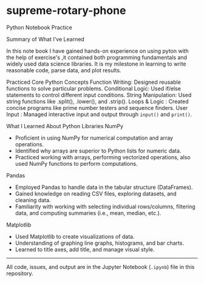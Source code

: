 # supreme-rotary-phone
Python Notebook Practice

Summary of What I've Learned

In this note book I have gained hands-on experience on using pyton with the help of exercise's ,it contained both  programming fundamentals and  widely used data science libraries. It is my milestone in learning to write reasonable code, parse data, and plot results.



Practiced Core Python Concepts
Function Writing: Designed reusable functions to solve particular problems.
Conditional Logic: Used if/else statements to control different input conditions.
String Manipulation: Used string functions like .split(), .lower(), and .strip().
Loops & Logic : Created concise programs like prime number testers and sequence finders.
User Input : Managed interactive input and output through `input()` and `print()`.

What I Learned About Python Libraries
NumPy
- Proficient in using NumPy for numerical computation and array operations.
- Identified why arrays are superior to Python lists for numeric data.
- Practiced working with arrays, performing vectorized operations, also used  NumPy functions to perform computations.

Pandas
- Employed Pandas to handle data in the tabular structure (DataFrames).
- Gained knowledge on reading CSV files, exploring datasets, and cleaning data.
- Familiarity with working with selecting individual rows/columns, filtering data, and computing summaries (i.e., mean, median, etc.).

Matplotlib
- Used Matplotlib to create visualizations of data.
- Understanding of graphing line graphs, histograms, and bar charts.
- Learned to title axes, add title, and manage visual style.

---


 All code, issues, and output are in the Jupyter Notebook (`.ipynb`) file in this repository.
